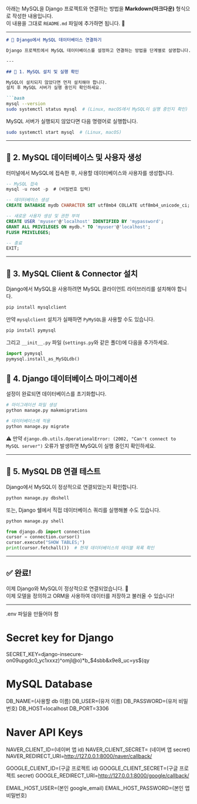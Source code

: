 아래는 MySQL을 Django 프로젝트와 연결하는 방법을 **Markdown(마크다운)** 형식으로 작성한 내용입니다.  
이 내용을 그대로 `README.md` 파일에 추가하면 됩니다. 🚀  

---

```markdown
# 📌 Django에서 MySQL 데이터베이스 연결하기

Django 프로젝트에서 MySQL 데이터베이스를 설정하고 연결하는 방법을 단계별로 설명합니다.

---

## 📌 1. MySQL 설치 및 실행 확인

MySQL이 설치되지 않았다면 먼저 설치해야 합니다.  
설치 후 MySQL 서버가 실행 중인지 확인하세요.

```bash
mysql --version
sudo systemctl status mysql  # (Linux, macOS에서 MySQL이 실행 중인지 확인)
```

MySQL 서버가 실행되지 않았다면 다음 명령어로 실행합니다.

```bash
sudo systemctl start mysql  # (Linux, macOS)
```

---

## 📌 2. MySQL 데이터베이스 및 사용자 생성

터미널에서 MySQL에 접속한 후, 사용할 데이터베이스와 사용자를 생성합니다.

```sql
-- MySQL 접속
mysql -u root -p  # (비밀번호 입력)

-- 데이터베이스 생성
CREATE DATABASE mydb CHARACTER SET utf8mb4 COLLATE utf8mb4_unicode_ci;

-- 새로운 사용자 생성 및 권한 부여
CREATE USER 'myuser'@'localhost' IDENTIFIED BY 'mypassword';
GRANT ALL PRIVILEGES ON mydb.* TO 'myuser'@'localhost';
FLUSH PRIVILEGES;

-- 종료
EXIT;
```

---

## 📌 3. MySQL Client & Connector 설치

Django에서 MySQL을 사용하려면 MySQL 클라이언트 라이브러리를 설치해야 합니다.

```bash
pip install mysqlclient
```

만약 `mysqlclient` 설치가 실패하면 `PyMySQL`을 사용할 수도 있습니다.

```bash
pip install pymysql
```

그리고 `__init__.py` 파일 (`settings.py`와 같은 폴더)에 다음을 추가하세요.

```python
import pymysql
pymysql.install_as_MySQLdb()
```


## 📌 4. Django 데이터베이스 마이그레이션

설정이 완료되면 데이터베이스를 초기화합니다.

```bash
# 마이그레이션 파일 생성
python manage.py makemigrations

# 데이터베이스에 적용
python manage.py migrate
```

⚠️ 만약 `django.db.utils.OperationalError: (2002, "Can't connect to MySQL server")` 오류가 발생하면 MySQL이 실행 중인지 확인하세요.

---

## 📌 5. MySQL DB 연결 테스트

Django에서 MySQL이 정상적으로 연결되었는지 확인합니다.

```bash
python manage.py dbshell
```

또는, Django 쉘에서 직접 데이터베이스 쿼리를 실행해볼 수도 있습니다.

```bash
python manage.py shell
```

```python
from django.db import connection
cursor = connection.cursor()
cursor.execute("SHOW TABLES;")
print(cursor.fetchall())  # 현재 데이터베이스의 테이블 목록 확인
```

---

## ✅ 완료!

이제 Django와 MySQL이 정상적으로 연결되었습니다. 🎉  
이제 모델을 정의하고 ORM을 사용하여 데이터를 저장하고 불러올 수 있습니다!

---


.env 파일을 만들어야 함
# Secret key for Django
SECRET_KEY=django-insecure-on09upgdc0_yc1xxxz)^omjl@o)*b_$4sbb&x9e8_uc=ys$(qy

# MySQL Database
DB_NAME=(사용할 db 이름)
DB_USER=(유저 이름)
DB_PASSWORD=(유저 비밀번호)
DB_HOST=localhost
DB_PORT=3306

# Naver API Keys
NAVER_CLIENT_ID=(네이버 앱 id)
NAVER_CLIENT_SECRET= (네이버 앱 secret)
NAVER_REDIRECT_URI=http://127.0.0.1:8000/naver/callback/


GOOGLE_CLIENT_ID=(구글 프로젝트 id)
GOOGLE_CLIENT_SECRET=(구글 프로젝트 secret)
GOOGLE_REDIRECT_URI=http://127.0.0.1:8000/google/callback/

EMAIL_HOST_USER=(본인 google_email)
EMAIL_HOST_PASSWORD=(본인 앱 비밀번호)
